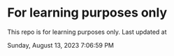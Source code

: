 # For learning purposes only
This repo is for learning purposes only.
Last updated at

Sunday, August 13, 2023 7:06:59 PM

